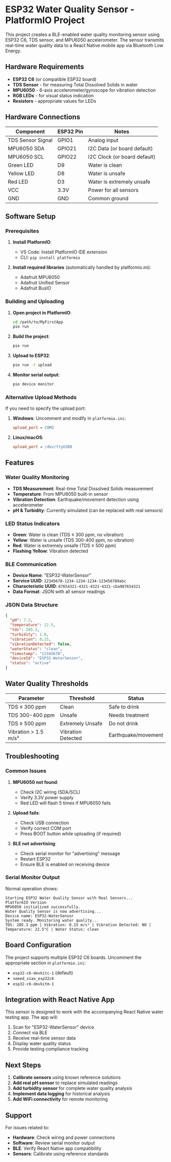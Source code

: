 # ESP32 Water Quality Sensor - PlatformIO Project

This project creates a BLE-enabled water quality monitoring sensor using ESP32 C6, TDS sensor, and MPU6050 accelerometer. The sensor transmits real-time water quality data to a React Native mobile app via Bluetooth Low Energy.

## Hardware Requirements

- **ESP32 C6** (or compatible ESP32 board)
- **TDS Sensor** - for measuring Total Dissolved Solids in water
- **MPU6050** - 6-axis accelerometer/gyroscope for vibration detection
- **RGB LEDs** - for visual status indication
- **Resistors** - appropriate values for LEDs

## Hardware Connections

| Component | ESP32 Pin | Notes |
|-----------|-----------|-------|
| TDS Sensor Signal | GPIO1 | Analog input |
| MPU6050 SDA | GPIO21 | I2C Data (or board default) |
| MPU6050 SCL | GPIO22 | I2C Clock (or board default) |
| Green LED | D9 | Water is clean |
| Yellow LED | D8 | Water is unsafe |
| Red LED | D3 | Water is extremely unsafe |
| VCC | 3.3V | Power for all sensors |
| GND | GND | Common ground |

## Software Setup

### Prerequisites

1. **Install PlatformIO**: 
   - VS Code: Install PlatformIO IDE extension
   - CLI: `pip install platformio`

2. **Install required libraries** (automatically handled by platformio.ini):
   - Adafruit MPU6050
   - Adafruit Unified Sensor
   - Adafruit BusIO

### Building and Uploading

1. **Open project in PlatformIO**:
   ```bash
   cd /path/to/MyFirstApp
   pio run
   ```

2. **Build the project**:
   ```bash
   pio run
   ```

3. **Upload to ESP32**:
   ```bash
   pio run -t upload
   ```

4. **Monitor serial output**:
   ```bash
   pio device monitor
   ```

### Alternative Upload Methods

If you need to specify the upload port:

1. **Windows**: Uncomment and modify in `platformio.ini`:
   ```ini
   upload_port = COM3
   ```

2. **Linux/macOS**: 
   ```ini
   upload_port = /dev/ttyUSB0
   ```

## Features

### Water Quality Monitoring
- **TDS Measurement**: Real-time Total Dissolved Solids measurement
- **Temperature**: From MPU6050 built-in sensor
- **Vibration Detection**: Earthquake/movement detection using accelerometer
- **pH & Turbidity**: Currently simulated (can be replaced with real sensors)

### LED Status Indicators
- **Green**: Water is clean (TDS ≤ 300 ppm, no vibration)
- **Yellow**: Water is unsafe (TDS 300-400 ppm, no vibration)
- **Red**: Water is extremely unsafe (TDS ≥ 500 ppm)
- **Flashing Yellow**: Vibration detected

### BLE Communication
- **Device Name**: "ESP32-WaterSensor"
- **Service UUID**: `12345678-1234-1234-1234-123456789abc`
- **Characteristic UUID**: `87654321-4321-4321-4321-cba987654321`
- **Data Format**: JSON with all sensor readings

### JSON Data Structure

```json
{
  "pH": 7.2,
  "temperature": 22.5,
  "tds": 285.3,
  "turbidity": 1.8,
  "vibration": 0.15,
  "vibrationDetected": false,
  "waterStatus": "clean",
  "timestamp": "12345678",
  "deviceId": "ESP32-WaterSensor",
  "status": "active"
}
```

## Water Quality Thresholds

| Parameter | Threshold | Status |
|-----------|-----------|--------|
| TDS ≤ 300 ppm | Clean | Safe to drink |
| TDS 300-400 ppm | Unsafe | Needs treatment |
| TDS ≥ 500 ppm | Extremely Unsafe | Do not drink |
| Vibration > 1.5 m/s² | Vibration Detected | Earthquake/movement |

## Troubleshooting

### Common Issues

1. **MPU6050 not found**:
   - Check I2C wiring (SDA/SCL)
   - Verify 3.3V power supply
   - Red LED will flash 5 times if MPU6050 fails

2. **Upload fails**:
   - Check USB connection
   - Verify correct COM port
   - Press BOOT button while uploading (if required)

3. **BLE not advertising**:
   - Check serial monitor for "advertising" message
   - Restart ESP32
   - Ensure BLE is enabled on receiving device

### Serial Monitor Output

Normal operation shows:
```
Starting ESP32 Water Quality Sensor with Real Sensors...
PlatformIO Version
MPU6050 initialized successfully.
Water Quality Sensor is now advertising...
Device name: ESP32-WaterSensor
System ready. Monitoring water quality...
TDS: 285.3 ppm | Vibration: 0.15 m/s² | Vibration Detected: NO | Temperature: 22.5°C | Water Status: clean
```

## Board Configuration

The project supports multiple ESP32 C6 boards. Uncomment the appropriate section in `platformio.ini`:

- `esp32-c6-devkitc-1` (default)
- `seeed_xiao_esp32c6`
- `esp32-c6-devkitm-1`

## Integration with React Native App

This sensor is designed to work with the accompanying React Native water testing app. The app will:

1. Scan for "ESP32-WaterSensor" device
2. Connect via BLE
3. Receive real-time sensor data
4. Display water quality status
5. Provide testing compliance tracking

## Next Steps

1. **Calibrate sensors** using known reference solutions
2. **Add real pH sensor** to replace simulated readings
3. **Add turbidity sensor** for complete water quality analysis
4. **Implement data logging** for historical analysis
5. **Add WiFi connectivity** for remote monitoring

## Support

For issues related to:
- **Hardware**: Check wiring and power connections
- **Software**: Review serial monitor output
- **BLE**: Verify React Native app compatibility
- **Sensors**: Calibrate using reference standards